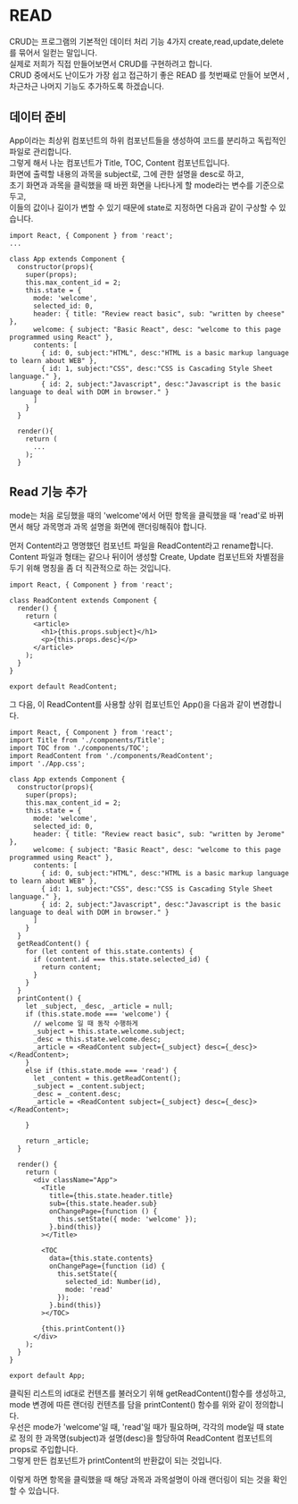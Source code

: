 # READ

CRUD는 프로그램의 기본적인 데이터 처리 기능 4가지 create,read,update,delete 를 묶어서 일컫는 말입니다.   
실제로 저희가 직접 만들어보면서 CRUD를 구현하려고 합니다.  
CRUD 중에서도 난이도가 가장 쉽고 접근하기 좋은 READ 를 첫번째로 만들어 보면서 , 차근차근 나머지 기능도 추가하도록 하겠습니다.


## 데이터 준비

App이라는 최상위 컴포넌트의 하위 컴포넌트들을 생성하여 코드를 분리하고 독립적인 파일로 관리합니다.  
그렇게 해서 나눈 컴포넌트가 Title, TOC, Content 컴포넌트입니다.  
화면에 출력할 내용의 과목을 subject로, 그에 관한 설명을 desc로 하고,  
초기 화면과 과목을 클릭했을 때 바뀐 화면을 나타나게 할 mode라는 변수를 기준으로 두고,   
이들의 값이나 길이가 변할 수 있기 때문에 state로 지정하면 다음과 같이 구상할 수 있습니다. 

```
import React, { Component } from 'react';
...

class App extends Component {
  constructor(props){
    super(props);
    this.max_content_id = 2;
    this.state = {
      mode: 'welcome',
      selected_id: 0,
      header: { title: "Review react basic", sub: "written by cheese" },
      welcome: { subject: "Basic React", desc: "welcome to this page programmed using React" },
      contents: [
        { id: 0, subject:"HTML", desc:"HTML is a basic markup language to learn about WEB" },
        { id: 1, subject:"CSS", desc:"CSS is Cascading Style Sheet language." },
        { id: 2, subject:"Javascript", desc:"Javascript is the basic language to deal with DOM in browser." }
      ]
    }
  }
  
  render(){
    return (
      ...
    );
  }
```

## Read 기능 추가

mode는 처음 로딩했을 때의 'welcome'에서 어떤 항목을 클릭했을 때 'read'로 바뀌면서 해당 과목명과 과목 설명을 화면에 랜더링해줘야 합니다.

먼저 Content라고 명명했던 컴포넌트 파일을 ReadContent라고 rename합니다. Content 파일과 형태는 같으나 뒤이어 생성할 Create, Update 컴포넌트와 차별점을 두기 위해 명칭을 좀 더 직관적으로 하는 것입니다.

```
import React, { Component } from 'react';

class ReadContent extends Component {
  render() {
    return (
      <article>
        <h1>{this.props.subject}</h1>
        <p>{this.props.desc}</p>
      </article>
    );
  }
}

export default ReadContent;
```
그 다음, 이 ReadContent를 사용할 상위 컴포넌트인 App()을 다음과 같이 변경합니다.

```
import React, { Component } from 'react';
import Title from './components/Title';
import TOC from './components/TOC';
import ReadContent from './components/ReadContent';
import './App.css';

class App extends Component {
  constructor(props){
    super(props);
    this.max_content_id = 2;
    this.state = {
      mode: 'welcome',
      selected_id: 0,
      header: { title: "Review react basic", sub: "written by Jerome" },
      welcome: { subject: "Basic React", desc: "welcome to this page programmed using React" },
      contents: [
        { id: 0, subject:"HTML", desc:"HTML is a basic markup language to learn about WEB" },
        { id: 1, subject:"CSS", desc:"CSS is Cascading Style Sheet language." },
        { id: 2, subject:"Javascript", desc:"Javascript is the basic language to deal with DOM in browser." }
      ]
    }
  }
  getReadContent() {
    for (let content of this.state.contents) {
      if (content.id === this.state.selected_id) {
        return content;
      }
    }
  }
  printContent() {
    let _subject, _desc, _article = null;
    if (this.state.mode === 'welcome') {
      // welcome 일 때 동작 수행하게
      _subject = this.state.welcome.subject;
      _desc = this.state.welcome.desc;
      _article = <ReadContent subject={_subject} desc={_desc}></ReadContent>;
    }
    else if (this.state.mode === 'read') {
      let _content = this.getReadContent();
      _subject = _content.subject;
      _desc = _content.desc;
      _article = <ReadContent subject={_subject} desc={_desc}></ReadContent>;
      
    }
    
    return _article;
  }
  
  render() {
    return (
      <div className="App">
        <Title
          title={this.state.header.title}
          sub={this.state.header.sub}
          onChangePage={function () {
            this.setState({ mode: 'welcome' });
          }.bind(this)}
        ></Title>

        <TOC
          data={this.state.contents}
          onChangePage={function (id) {
            this.setState({
              selected_id: Number(id),
              mode: 'read'
            });
          }.bind(this)}
        ></TOC>
       
        {this.printContent()}
      </div>
    );
  }
}

export default App;
```
클릭된 리스트의 id대로 컨텐츠를 불러오기 위해 getReadContent()함수를 생성하고,  
mode 변경에 따른 랜더링 컨텐츠를 담을 printContent() 함수를 위와 같이 정의합니다.  
우선은 mode가 'welcome'일 때, 'read'일 때가 필요하며, 각각의 mode일 때 state로 정의 한 과목명(subject)과 설명(desc)을 할당하여 ReadContent 컴포넌트의 props로 주입합니다.  
그렇게 만든 컴포넌트가 printContent의 반환값이 되는 것입니다.

이렇게 하면 항목을 클릭했을 때 해당 과목과 과목설명이 아래 랜더링이 되는 것을 확인할 수 있습니다.


